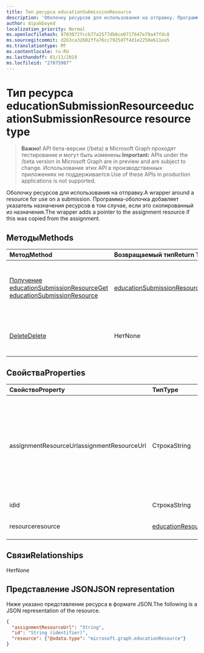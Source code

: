 ```yaml
---
title: Тип ресурса educationSubmissionResource
description: 'Оболочку ресурсов для использования на отправку. Программа-оболочка добавляет указатель назначения ресурсов в том случае, если это скопированный из назначения.  '
author: dipakboyed
localization_priority: Normal
ms.openlocfilehash: 8703072fccb77a2577db6ce0717647e79a47fdc8
ms.sourcegitcommit: d2b3ca32602ffa76cc7925d7f4d1e2258e611ea5
ms.translationtype: MT
ms.contentlocale: ru-RU
ms.lasthandoff: 01/11/2019
ms.locfileid: "27875987"
---
```

# <a name="educationsubmissionresource-resource-type"></a><span data-ttu-id="fa6f1-104">Тип ресурса educationSubmissionResource</span><span class="sxs-lookup"><span data-stu-id="fa6f1-104">educationSubmissionResource resource type</span></span>

> <span data-ttu-id="fa6f1-105">**Важно!** API бета-версии (/beta) в Microsoft Graph проходят тестирование и могут быть изменены.</span><span class="sxs-lookup"><span data-stu-id="fa6f1-105">**Important:** APIs under the /beta version in Microsoft Graph are in preview and are subject to change.</span></span> <span data-ttu-id="fa6f1-106">Использование этих API в производственных приложениях не поддерживается.</span><span class="sxs-lookup"><span data-stu-id="fa6f1-106">Use of these APIs in production applications is not supported.</span></span>

<span data-ttu-id="fa6f1-107">Оболочку ресурсов для использования на отправку.</span><span class="sxs-lookup"><span data-stu-id="fa6f1-107">A wrapper around a resource for use on a submission.</span></span> <span data-ttu-id="fa6f1-108">Программа-оболочка добавляет указатель назначения ресурсов в том случае, если это скопированный из назначения.</span><span class="sxs-lookup"><span data-stu-id="fa6f1-108">The wrapper adds a pointer to the assignment resource if this was copied from the assignment.</span></span>  


## <a name="methods"></a><span data-ttu-id="fa6f1-109">Методы</span><span class="sxs-lookup"><span data-stu-id="fa6f1-109">Methods</span></span>

| <span data-ttu-id="fa6f1-110">Метод</span><span class="sxs-lookup"><span data-stu-id="fa6f1-110">Method</span></span>           | <span data-ttu-id="fa6f1-111">Возвращаемый тип</span><span class="sxs-lookup"><span data-stu-id="fa6f1-111">Return Type</span></span>    |<span data-ttu-id="fa6f1-112">Описание</span><span class="sxs-lookup"><span data-stu-id="fa6f1-112">Description</span></span>|
|:---------------|:--------|:----------|
|[<span data-ttu-id="fa6f1-113">Получение educationSubmissionResource</span><span class="sxs-lookup"><span data-stu-id="fa6f1-113">Get educationSubmissionResource</span></span>](../api/educationsubmissionresource-get.md) | [<span data-ttu-id="fa6f1-114">educationSubmissionResource</span><span class="sxs-lookup"><span data-stu-id="fa6f1-114">educationSubmissionResource</span></span>](educationsubmissionresource.md) |<span data-ttu-id="fa6f1-115">Чтение свойства и связи объекта **educationSubmissionResource** .</span><span class="sxs-lookup"><span data-stu-id="fa6f1-115">Read properties and relationships of an **educationSubmissionResource** object.</span></span>|
|[<span data-ttu-id="fa6f1-116">Delete</span><span class="sxs-lookup"><span data-stu-id="fa6f1-116">Delete</span></span>](../api/educationsubmissionresource-delete.md) | <span data-ttu-id="fa6f1-117">Нет</span><span class="sxs-lookup"><span data-stu-id="fa6f1-117">None</span></span> |<span data-ttu-id="fa6f1-118">Удаление объекта **educationSubmissionResource** .</span><span class="sxs-lookup"><span data-stu-id="fa6f1-118">Delete an **educationSubmissionResource** object.</span></span> |

## <a name="properties"></a><span data-ttu-id="fa6f1-119">Свойства</span><span class="sxs-lookup"><span data-stu-id="fa6f1-119">Properties</span></span>
| <span data-ttu-id="fa6f1-120">Свойство</span><span class="sxs-lookup"><span data-stu-id="fa6f1-120">Property</span></span>     | <span data-ttu-id="fa6f1-121">Тип</span><span class="sxs-lookup"><span data-stu-id="fa6f1-121">Type</span></span>   |<span data-ttu-id="fa6f1-122">Описание</span><span class="sxs-lookup"><span data-stu-id="fa6f1-122">Description</span></span>|
|:---------------|:--------|:----------|
|<span data-ttu-id="fa6f1-123">assignmentResourceUrl</span><span class="sxs-lookup"><span data-stu-id="fa6f1-123">assignmentResourceUrl</span></span>|<span data-ttu-id="fa6f1-124">Строка</span><span class="sxs-lookup"><span data-stu-id="fa6f1-124">String</span></span>|<span data-ttu-id="fa6f1-125">Указатель на назначения, с которого был скопирован этот ресурс.</span><span class="sxs-lookup"><span data-stu-id="fa6f1-125">Pointer to the assignment from which this resource was copied.</span></span> <span data-ttu-id="fa6f1-126">Если это значение null, студент загружаться ресурса.</span><span class="sxs-lookup"><span data-stu-id="fa6f1-126">If this is null, the student uploaded the resource.</span></span>|
|<span data-ttu-id="fa6f1-127">id</span><span class="sxs-lookup"><span data-stu-id="fa6f1-127">id</span></span>|<span data-ttu-id="fa6f1-128">Строка</span><span class="sxs-lookup"><span data-stu-id="fa6f1-128">String</span></span>| <span data-ttu-id="fa6f1-129">Только для чтения.</span><span class="sxs-lookup"><span data-stu-id="fa6f1-129">Read-only.</span></span>|
|<span data-ttu-id="fa6f1-130">resource</span><span class="sxs-lookup"><span data-stu-id="fa6f1-130">resource</span></span>|[<span data-ttu-id="fa6f1-131">educationResource</span><span class="sxs-lookup"><span data-stu-id="fa6f1-131">educationResource</span></span>](educationresource.md)|<span data-ttu-id="fa6f1-132">Объект ресурса.</span><span class="sxs-lookup"><span data-stu-id="fa6f1-132">Resource object.</span></span>|

## <a name="relationships"></a><span data-ttu-id="fa6f1-133">Связи</span><span class="sxs-lookup"><span data-stu-id="fa6f1-133">Relationships</span></span>
<span data-ttu-id="fa6f1-134">Нет</span><span class="sxs-lookup"><span data-stu-id="fa6f1-134">None</span></span>


## <a name="json-representation"></a><span data-ttu-id="fa6f1-135">Представление JSON</span><span class="sxs-lookup"><span data-stu-id="fa6f1-135">JSON representation</span></span>

<span data-ttu-id="fa6f1-136">Ниже указано представление ресурса в формате JSON.</span><span class="sxs-lookup"><span data-stu-id="fa6f1-136">The following is a JSON representation of the resource.</span></span>

<!-- {
  "blockType": "resource",
  "optionalProperties": [

  ],
  "@odata.type": "microsoft.graph.educationSubmissionResource"
}-->

```json
{
  "assignmentResourceUrl": "String",
  "id": "String (identifier)",
  "resource": {"@odata.type": "microsoft.graph.educationResource"}
}
```

<!-- uuid: 8fcb5dbc-d5aa-4681-8e31-b001d5168d79
2015-10-25 14:57:30 UTC -->
<!-- {
  "type": "#page.annotation",
  "description": "educationSubmissionResource resource",
  "keywords": "",
  "section": "documentation",
  "tocPath": ""
}-->
